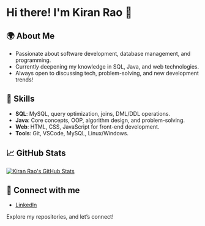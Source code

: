 
# Hi there! I'm Kiran Rao 👋

## 🌍 About Me
- Passionate about software development, database management, and programming.
- Currently deepening my knowledge in SQL, Java, and web technologies.
- Always open to discussing tech, problem-solving, and new development trends!

## 🚀 Skills
- **SQL**: MySQL, query optimization, joins, DML/DDL operations.
- **Java**: Core concepts, OOP, algorithm design, and problem-solving.
- **Web**: HTML, CSS, JavaScript for front-end development.
- **Tools**: Git, VSCode, MySQL, Linux/Windows.

## 📈 GitHub Stats
[![Kiran Rao's GitHub Stats](https://github-readme-stats.vercel.app/api?username=kiranraoboinapally&show_icons=true&count_private=true&theme=dark)](https://github.com/kiranraoboinapally)

## 🔗 Connect with me
- [LinkedIn](https://www.linkedin.com/in/kiranrao07)

Explore my repositories, and let’s connect!




<!---
kiranraoboinapally/kiranraoboinapally is a ✨ special ✨ repository because its `README.md` (this file) appears on your GitHub profile.
You can click the Preview link to take a look at your changes.
--->
